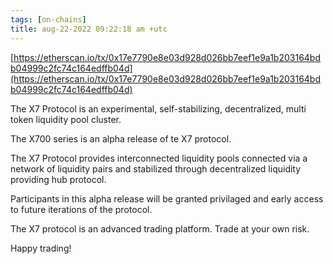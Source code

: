```yaml
---
tags: [on-chains]
title: aug-22-2022 09:22:18 am +utc
---
```


[https://etherscan.io/tx/0x17e7790e8e03d928d026bb7eef1e9a1b203164bdb04999c2fc74c164edffb04d](https://etherscan.io/tx/0x17e7790e8e03d928d026bb7eef1e9a1b203164bdb04999c2fc74c164edffb04d)

The X7 Protocol is an experimental, self-stabilizing, decentralized, multi token liquidity pool cluster.

The X700 series is an alpha release of te X7 protocol.

The X7 Protocol provides interconnected liquidity pools connected via a network of liquidity pairs and stabilized through decentralized liquidity providing hub protocol.

Participants in this alpha release will be granted privilaged and early access to future iterations of the protocol.

The X7 protocol is an advanced trading platform. Trade at your own risk.

Happy trading!

